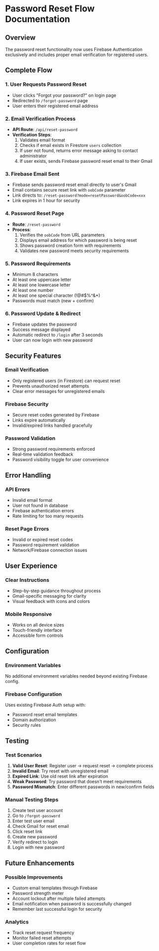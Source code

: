 # Password Reset Flow Documentation

## Overview
The password reset functionality now uses Firebase Authentication exclusively and includes proper email verification for registered users.

## Complete Flow

### 1. User Requests Password Reset
- User clicks "Forgot your password?" on login page
- Redirected to `/forgot-password` page
- User enters their registered email address

### 2. Email Verification Process
- **API Route**: `/api/reset-password`
- **Verification Steps**:
  1. Validates email format
  2. Checks if email exists in Firestore `users` collection
  3. If user not found, returns error message asking to contact administrator
  4. If user exists, sends Firebase password reset email to their Gmail

### 3. Firebase Email Sent
- Firebase sends password reset email directly to user's Gmail
- Email contains secure reset link with `oobCode` parameter
- Link directs to: `/reset-password?mode=resetPassword&oobCode=xxx`
- Link expires in 1 hour for security

### 4. Password Reset Page
- **Route**: `/reset-password`
- **Process**:
  1. Verifies the `oobCode` from URL parameters
  2. Displays email address for which password is being reset
  3. Shows password creation form with requirements
  4. Validates new password meets security requirements

### 5. Password Requirements
- Minimum 8 characters
- At least one uppercase letter
- At least one lowercase letter
- At least one number
- At least one special character (!@#$%^&*)
- Passwords must match (new + confirm)

### 6. Password Update & Redirect
- Firebase updates the password
- Success message displayed
- Automatic redirect to `/login` after 3 seconds
- User can now login with new password

## Security Features

### Email Verification
- Only registered users (in Firestore) can request reset
- Prevents unauthorized reset attempts
- Clear error messages for unregistered emails

### Firebase Security
- Secure reset codes generated by Firebase
- Links expire automatically
- Invalid/expired links handled gracefully

### Password Validation
- Strong password requirements enforced
- Real-time validation feedback
- Password visibility toggle for user convenience

## Error Handling

### API Errors
- Invalid email format
- User not found in database
- Firebase authentication errors
- Rate limiting for too many requests

### Reset Page Errors
- Invalid or expired reset codes
- Password requirement validation
- Network/Firebase connection issues

## User Experience

### Clear Instructions
- Step-by-step guidance throughout process
- Gmail-specific messaging for clarity
- Visual feedback with icons and colors

### Mobile Responsive
- Works on all device sizes
- Touch-friendly interface
- Accessible form controls

## Configuration

### Environment Variables
No additional environment variables needed beyond existing Firebase config.

### Firebase Configuration
Uses existing Firebase Auth setup with:
- Password reset email templates
- Domain authorization
- Security rules

## Testing

### Test Scenarios
1. **Valid User Reset**: Register user → request reset → complete process
2. **Invalid Email**: Try reset with unregistered email
3. **Expired Link**: Use old reset link after expiration
4. **Weak Password**: Try password that doesn't meet requirements
5. **Password Mismatch**: Enter different passwords in new/confirm fields

### Manual Testing Steps
1. Create test user account
2. Go to `/forgot-password`
3. Enter test user email
4. Check Gmail for reset email
5. Click reset link
6. Create new password
7. Verify redirect to login
8. Login with new password

## Future Enhancements

### Possible Improvements
- Custom email templates through Firebase
- Password strength meter
- Account lockout after multiple failed attempts
- Email notification when password is successfully changed
- Remember last successful login for security

### Analytics
- Track reset request frequency
- Monitor failed reset attempts
- User completion rates for reset flow

